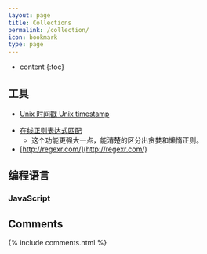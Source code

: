 ```yaml
---
layout: page
title: Collections
permalink: /collection/
icon: bookmark
type: page
---
```


* content
{:toc}

## 工具

* [Unix 时间戳 Unix timestamp](http://tool.chinaz.com/Tools/unixtime.aspx)

- [在线正则表达式匹配](https://regex101.com/)
    - 这个功能更强大一点，能清楚的区分出贪婪和懒惰正则。
- [http://regexr.com/](http://regexr.com/)

## 编程语言

### JavaScript


## Comments

{% include comments.html %}
